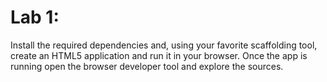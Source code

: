 Lab 1: 
=====
Install the required dependencies and, using your favorite scaffolding tool, create an HTML5 application and run it in your browser. Once the app is running open the browser developer tool and explore the sources.

